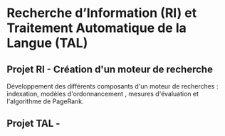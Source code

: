 # Recherche d’Information (RI) et Traitement Automatique de la Langue (TAL)

## Projet RI - Création d'un moteur de recherche
Développement des différents composants d'un moteur de recherches : indexation, modèles d'ordonnancement , mesures d'évaluation et l'algorithme de PageRank.

## Projet TAL - 
